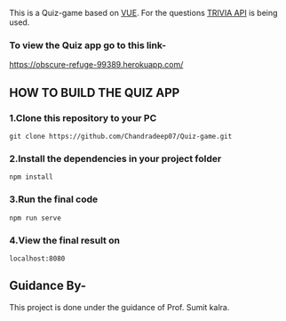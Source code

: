 
This is a Quiz-game based on [VUE](https://vuejs.org/).
For the questions [TRIVIA API](https://opentdb.com/api_config.php) is being used.


### To view the Quiz app go to this link-
https://obscure-refuge-99389.herokuapp.com/

## HOW TO BUILD THE QUIZ APP

### 1.Clone this repository to your PC
```
git clone https://github.com/Chandradeep07/Quiz-game.git

```
### 2.Install the dependencies in your project folder
```
npm install

```
### 3.Run the final code
```
npm run serve

```
### 4.View the final result on
``` 
localhost:8080

```

## Guidance By-
This project is done under the guidance of Prof. Sumit kalra.






